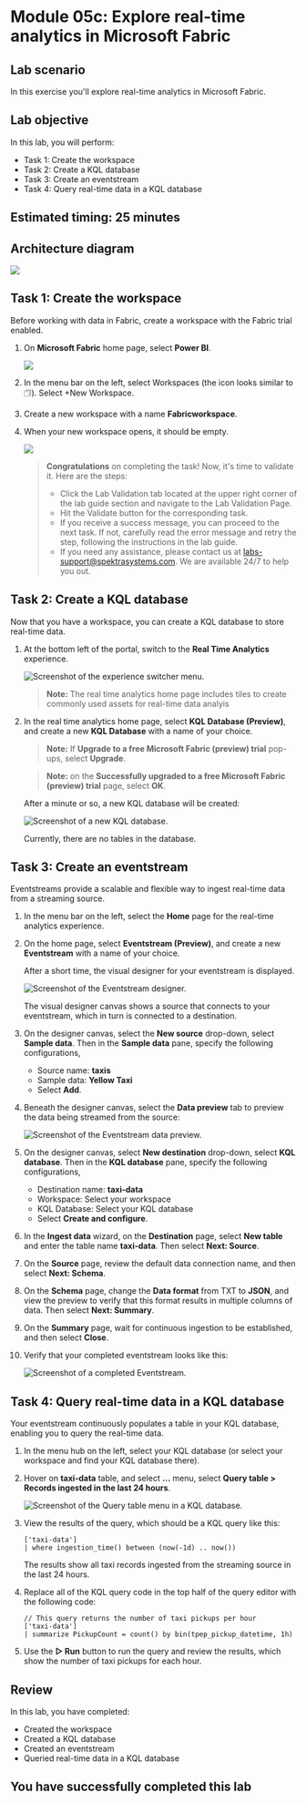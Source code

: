 # Module 05c: Explore real-time analytics in Microsoft Fabric

## Lab scenario
In this exercise you'll explore real-time analytics in Microsoft Fabric.

## Lab objective

In this lab, you will perform:

+ Task 1: Create the workspace
+ Task 2: Create a KQL database
+ Task 3: Create an eventstream
+ Task 4: Query real-time data in a KQL database

## Estimated timing: 25 minutes

## Architecture diagram

![](images/5c.png)

## Task 1: Create the workspace

Before working with data in Fabric, create a workspace with the Fabric trial enabled.

1. On  **Microsoft Fabric** home page, select **Power BI**.

    ![](images//msfabric.png)

1. In the menu bar on the left, select Workspaces (the icon looks similar to 🗇). Select +New Workspace.
   
1. Create a new workspace with a name **Fabricworkspace<inject key="DeploymentID" enableCopy="false"/>**.

1. When your new workspace opens, it should be empty.

   ![](images//workspace.png)

    > **Congratulations** on completing the task! Now, it's time to validate it. Here are the steps:
    > - Click the Lab Validation tab located at the upper right corner of the lab guide section and navigate to the Lab Validation Page.
    > - Hit the Validate button for the corresponding task.
    > - If you receive a success message, you can proceed to the next task. If not, carefully read the error message and retry the step, following the instructions in the lab guide.
    > - If you need any assistance, please contact us at labs-support@spektrasystems.com. We are available 24/7 to help you out.

## Task 2: Create a KQL database

Now that you have a workspace, you can create a KQL database to store real-time data.

1. At the bottom left of the portal, switch to the **Real Time Analytics** experience.

    ![Screenshot of the experience switcher menu.](./images/fabric-real-time.png)

    >**Note:** The real time analytics home page includes tiles to create commonly used assets for real-time data analyis

2. In the real time analytics home page, select **KQL Database (Preview)**, and create a new **KQL Database** with a name of your choice.

   >**Note:** If **Upgrade to a free Microsoft Fabric (preview) trial** pop-ups, select **Upgrade**.
   
   >**Note:**  on the **Successfully upgraded to a free Microsoft Fabric (preview) trial** page, select **OK**.

    After a minute or so, a new KQL database will be created:

    ![Screenshot of a new KQL database.](./images/kql-database.png)

    Currently, there are no tables in the database.

## Task 3: Create an eventstream

Eventstreams provide a scalable and flexible way to ingest real-time data from a streaming source.

1. In the menu bar on the left, select the **Home** page for the real-time analytics experience.

1. On the home page, select **Eventstream (Preview)**, and create a new **Eventstream** with a name of your choice.

    After a short time, the visual designer for your eventstream is displayed.

    ![Screenshot of the Eventstream designer.](./images/eventstream-designer.png)

    The visual designer canvas shows a source that connects to your eventstream, which in turn is connected to a destination.

1. On the designer canvas, select the **New source** drop-down, select **Sample data**. Then in the **Sample data** pane, specify the following configurations,

   - Source name: **taxis** 
   - Sample data: **Yellow Taxi**
   - Select **Add**.

1. Beneath the designer canvas, select the **Data preview** tab to preview the data being streamed from the source:

    ![Screenshot of the Eventstream data preview.](./images/eventstream-preview.png)

1. On the designer canvas, select **New destination** drop-down, select **KQL database**. Then in the **KQL database** pane, specify the following configurations,
   
   - Destination name: **taxi-data**
   - Workspace: Select your workspace
   - KQL Database: Select your KQL database
   - Select **Create and configure**.

1. In the **Ingest data** wizard, on the **Destination** page, select **New table** and enter the table name **taxi-data**. Then select **Next: Source**.

1. On the **Source** page, review the default data connection name, and then select **Next: Schema**.

1. On the **Schema** page, change the **Data format** from TXT to **JSON**, and view the preview to verify that this format results in multiple columns of data. Then select **Next: Summary**.

1. On the **Summary** page, wait for continuous ingestion to be established, and then select **Close**.

1. Verify that your completed eventstream looks like this:

    ![Screenshot of a completed Eventstream.](./images/complete-eventstream.png)

## Task 4: Query real-time data in a KQL database

Your eventstream continuously populates a table in your KQL database, enabling you to query the real-time data.

1. In the menu hub on the left, select your KQL database (or select your workspace and find your KQL database there).
1. Hover on **taxi-data** table, and select **...** menu, select **Query table > Records ingested in the last 24 hours**.

    ![Screenshot of the Query table menu in a KQL database.](./images/kql-query.png)

1. View the results of the query, which should be a KQL query like this:

    ```kql
    ['taxi-data']
    | where ingestion_time() between (now(-1d) .. now())
    ```

    The results show all taxi records ingested from the streaming source in the last 24 hours.

1. Replace all of the KQL query code in the top half of the query editor with the following code:

    ```kql
    // This query returns the number of taxi pickups per hour
    ['taxi-data']
    | summarize PickupCount = count() by bin(tpep_pickup_datetime, 1h)
    ```

1. Use the **&#9655; Run** button to run the query and review the results, which show the number of taxi pickups for each hour.

## Review
In this lab, you have completed:
- Created the workspace
- Created a KQL database
- Created an eventstream
- Queried real-time data in a KQL database
  
## You have successfully completed this lab
